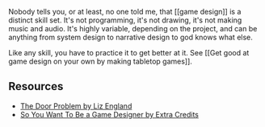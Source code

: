 Nobody tells you, or at least, no one told me, that [[game design]] is a distinct skill set. It's not programming, it's not drawing, it's not making music and audio. It's highly variable, depending on the project, and can be anything from system design to narrative design to god knows what else. 

Like any skill, you have to practice it to get better at it. See [[Get good at game design on your own by making tabletop games]].

Resources
---
- [The Door Problem by Liz England](https://lizengland.com/blog/2014/04/the-door-problem/)
- [So You Want To Be a Game Designer by Extra Credits](https://youtu.be/zQvWMdWhFCc)



